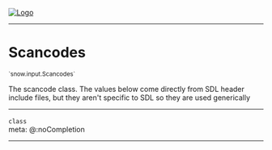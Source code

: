 
[![Logo](../../../images/logo.png)](../../../api/index.html)

---



<h1>Scancodes</h1>
<small>`snow.input.Scancodes`</small>

The scancode class. The values below come directly from SDL header include files,
but they aren't specific to SDL so they are used generically

---

`class`
<span class="meta">
<br/>meta: @:noCompletion
</span>


---

&nbsp;
&nbsp;

